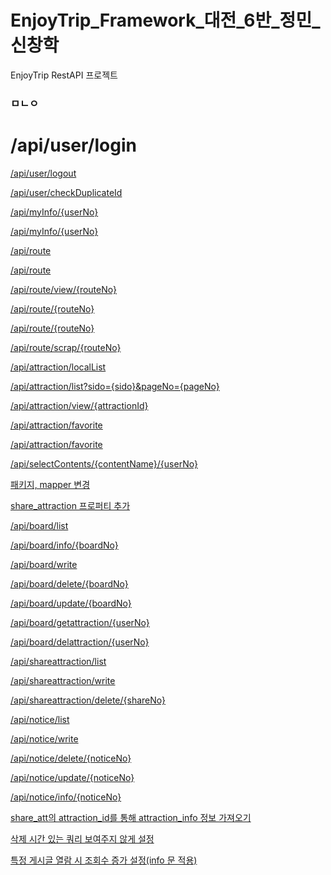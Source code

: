# EnjoyTrip_Framework_대전_6반_정민_신창학

EnjoyTrip RestAPI 프로젝트

### ㅁㄴㅇ
# /api/user/login

[/api/user/logout](https://www.notion.so/api-user-logout-faefda93d9374452a30118c45dd92b0d)

[/api/user/checkDuplicateId](https://www.notion.so/api-user-checkDuplicateId-b80eed706d484c1abb4b569137786260)

[/api/myInfo/{userNo}](https://www.notion.so/api-myInfo-userNo-277e174b42e04eb9b9e62e3ce09f1bde)

[/api/myInfo/{userNo}](https://www.notion.so/api-myInfo-userNo-b2e1a3415a404f31b0707b444df4ec66)

[/api/route](https://www.notion.so/api-route-fc15439142cf4f9bb2e87a5ec73a6531)

[/api/route](https://www.notion.so/api-route-1af87ec2027d465398ef379c2727ac9b)

[/api/route/view/{routeNo}](https://www.notion.so/api-route-view-routeNo-d5ecb64681d147078d1432c3ba5a98b3)

[/api/route/{routeNo}](https://www.notion.so/api-route-routeNo-9c8d0d6afe554052a66a2a42395c6497)

[/api/route/{routeNo}](https://www.notion.so/api-route-routeNo-7906ea9afbfa4e6fbb24b9d46ad93525)

[/api/route/scrap/{routeNo}](https://www.notion.so/api-route-scrap-routeNo-55ad9c957fb94b7981e08dcb660c5d49)

[/api/attraction/localList](https://www.notion.so/api-attraction-localList-4529da35b213410c830bddb469ca72a8)

[/api/attraction/list?sido={sido}&pageNo={pageNo}](https://www.notion.so/api-attraction-list-sido-sido-pageNo-pageNo-bab99f209a34445f926d546d92cba659)

[/api/attraction/view/{attractionId}](https://www.notion.so/api-attraction-view-attractionId-90779d0f5a174017aec183e2793490e9)

[/api/attraction/favorite](https://www.notion.so/api-attraction-favorite-8aa1f3b7f0254d72830377c8243dc853)

[/api/attraction/favorite](https://www.notion.so/api-attraction-favorite-03bb891987f14f80852fd74ab80e65de)

[](https://www.notion.so/1c525ad40bed4320922051b1ac556446)

[](https://www.notion.so/fa303a3882fd4f78a0ae7d65b00de8f5)

[/api/selectContents/{contentName}/{userNo}](https://www.notion.so/api-selectContents-contentName-userNo-9e7ea46e37914643ba4c40a5f500eea3)

[](https://www.notion.so/695cb193bee14a558ac6714076a2c1a5)

[](https://www.notion.so/7310251e1f9f46ec86a4e1319b2e4592)

[패키지, mapper 변경](https://www.notion.so/mapper-6799b4c245964bdcba45d405d83bc207)

[share_attraction 프로퍼티 추가](https://www.notion.so/share_attraction-7940063bbd8d4a6f8c2c3b164e1be475)

[/api/board/list](https://www.notion.so/api-board-list-d24b070452e74512a7a9c54e73d772a3)

[/api/board/info/{boardNo}](https://www.notion.so/api-board-info-boardNo-9a9d1c76bd64418692ab822b0b3782a6)

[/api/board/write](https://www.notion.so/api-board-write-fabf604095c742dcb4f7ab30b38d2931)

[/api/board/delete/{boardNo}](https://www.notion.so/api-board-delete-boardNo-7a44d7bddc0a4f348982444bd8579b12)

[/api/board/update/{boardNo}](https://www.notion.so/api-board-update-boardNo-aa427fc3ffe844c982e0b2a64125816a)

[](https://www.notion.so/d8e0d50479514f40b09d35cdfb4f1549)

[/api/board/getattraction/{userNo}](https://www.notion.so/api-board-getattraction-userNo-bfe0517de3824065861796cd8e009811)

[/api/board/delattraction/{userNo}](https://www.notion.so/api-board-delattraction-userNo-a2c7bd0ccb6d41cca601b8297c4376ea)

[/api/shareattraction/list](https://www.notion.so/api-shareattraction-list-03a68d5f1fb148a4a36ded0795c32372)

[/api/shareattraction/write](https://www.notion.so/api-shareattraction-write-0ee57dcaa12c4ed8b9c373c1ffd28a46)

[/api/shareattraction/delete/{shareNo}](https://www.notion.so/api-shareattraction-delete-shareNo-0679ee4defba4ddd859be56249ddae0b)

[](https://www.notion.so/af7909e61b284ab79c365a52264f5d29)

[/api/notice/list](https://www.notion.so/api-notice-list-45a47917c2474a6db6fa7d25d556484a)

[/api/notice/write](https://www.notion.so/api-notice-write-163509434cb64a2bb99d35dd6f04533b)

[/api/notice/delete/{noticeNo}](https://www.notion.so/api-notice-delete-noticeNo-39330198ac814263b30ba8aeed88c451)

[/api/notice/update/{noticeNo}](https://www.notion.so/api-notice-update-noticeNo-2876c9b45e974f8ca73a4a3ad28ed624)

[/api/notice/info/{noticeNo}](https://www.notion.so/api-notice-info-noticeNo-048a8bbe8e8e41f6a3a8f0f4085653a4)

[share_att의 attraction_id를 통해 attraction_info 정보 가져오기](https://www.notion.so/share_att-attraction_id-attraction_info-e3cdc09e2095468a830403f4473e6212)

[삭제 시간 있는 쿼리 보여주지 않게 설정](https://www.notion.so/e9050289079244349fb55c09b0b312eb)

[특정 게시글 열람 시 조회수 증가 설정(info 문 적용)](https://www.notion.so/info-66c580c6caff4a9c9b995bee278b350f)

[](https://www.notion.so/bcb43f051fae4a97b9cc2b0cc25fbd82)

